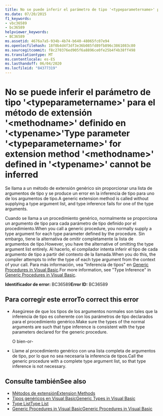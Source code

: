 ```yaml
---
title: No se puede inferir el parámetro de tipo '<typeparametername>' para el método de extensión '<methodname>' definido en '<typename>'
ms.date: 07/20/2015
f1_keywords:
- vbc36589
- bc36589
helpviewer_keywords:
- BC36589
ms.assetid: 4676a7a5-934b-4b74-b640-48065fc07e94
ms.openlocfilehash: 18f0b4d4f3df3e36b085fd89fb896c3861083c80
ms.sourcegitcommit: f8c270376ed905f6a8896ce0fe25b4f4b38ff498
ms.translationtype: MT
ms.contentlocale: es-ES
ms.lasthandoff: 06/04/2020
ms.locfileid: "84377319"
---
```

# <a name="type-parameter-typeparametername-for-extension-method-methodname-defined-in-typename-cannot-be-inferred"></a><span data-ttu-id="01fe9-102">No se puede inferir el parámetro de tipo '\<typeparametername>' para el método de extensión '\<methodname>' definido en '\<typename>'</span><span class="sxs-lookup"><span data-stu-id="01fe9-102">Type parameter '\<typeparametername>' for extension method '\<methodname>' defined in '\<typename>' cannot be inferred</span></span>
<span data-ttu-id="01fe9-103">Se llama a un método de extensión genérico sin proporcionar una lista de argumentos de tipo y se produce un error en la inferencia de tipo para uno de los argumentos de tipo.</span><span class="sxs-lookup"><span data-stu-id="01fe9-103">A generic extension method is called without supplying a type argument list, and type inference fails for one of the type arguments.</span></span>  
  
 <span data-ttu-id="01fe9-104">Cuando se llama a un procedimiento genérico, normalmente se proporciona un argumento de tipo para cada parámetro de tipo definido por el procedimiento.</span><span class="sxs-lookup"><span data-stu-id="01fe9-104">When you call a generic procedure, you normally supply a type argument for each type parameter defined by the procedure.</span></span> <span data-ttu-id="01fe9-105">Sin embargo, tiene la alternativa de omitir completamente la lista de argumentos de tipo.</span><span class="sxs-lookup"><span data-stu-id="01fe9-105">However, you have the alternative of omitting the type argument list entirely.</span></span> <span data-ttu-id="01fe9-106">Al hacerlo, el compilador intenta inferir el tipo de cada argumento de tipo a partir del contexto de la llamada.</span><span class="sxs-lookup"><span data-stu-id="01fe9-106">When you do this, the compiler attempts to infer the type of each type argument from the context of your call.</span></span> <span data-ttu-id="01fe9-107">Para más información, vea "Inferencia de tipos" en [Generic Procedures in Visual Basic](../programming-guide/language-features/data-types/generic-procedures.md).</span><span class="sxs-lookup"><span data-stu-id="01fe9-107">For more information, see "Type Inference" in [Generic Procedures in Visual Basic](../programming-guide/language-features/data-types/generic-procedures.md).</span></span>  
  
 <span data-ttu-id="01fe9-108">**Identificador de error:** BC36589</span><span class="sxs-lookup"><span data-stu-id="01fe9-108">**Error ID:** BC36589</span></span>  
  
## <a name="to-correct-this-error"></a><span data-ttu-id="01fe9-109">Para corregir este error</span><span class="sxs-lookup"><span data-stu-id="01fe9-109">To correct this error</span></span>  
  
- <span data-ttu-id="01fe9-110">Asegúrese de que los tipos de los argumentos normales son tales que la inferencia de tipo es coherente con los parámetros de tipo declarados para el procedimiento genérico.</span><span class="sxs-lookup"><span data-stu-id="01fe9-110">Make sure the types of the normal arguments are such that type inference is consistent with the type parameters declared for the generic procedure.</span></span>  
  
     <span data-ttu-id="01fe9-111">O bien</span><span class="sxs-lookup"><span data-stu-id="01fe9-111">-or-</span></span>  
  
- <span data-ttu-id="01fe9-112">Llame al procedimiento genérico con una lista completa de argumentos de tipo, por lo que no sea necesaria la inferencia de tipos.</span><span class="sxs-lookup"><span data-stu-id="01fe9-112">Call the generic procedure with a complete type argument list, so that type inference is not necessary.</span></span>  
  
## <a name="see-also"></a><span data-ttu-id="01fe9-113">Consulte también</span><span class="sxs-lookup"><span data-stu-id="01fe9-113">See also</span></span>

- [<span data-ttu-id="01fe9-114">Métodos de extensión</span><span class="sxs-lookup"><span data-stu-id="01fe9-114">Extension Methods</span></span>](../programming-guide/language-features/procedures/extension-methods.md)
- [<span data-ttu-id="01fe9-115">Tipos genéricos en Visual Basic</span><span class="sxs-lookup"><span data-stu-id="01fe9-115">Generic Types in Visual Basic</span></span>](../programming-guide/language-features/data-types/generic-types.md)
- [<span data-ttu-id="01fe9-116">Type List</span><span class="sxs-lookup"><span data-stu-id="01fe9-116">Type List</span></span>](../language-reference/statements/type-list.md)
- [<span data-ttu-id="01fe9-117">Generic Procedures in Visual Basic</span><span class="sxs-lookup"><span data-stu-id="01fe9-117">Generic Procedures in Visual Basic</span></span>](../programming-guide/language-features/data-types/generic-procedures.md)
